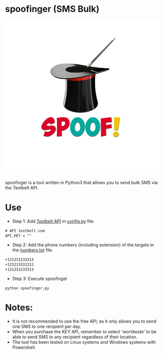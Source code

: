 # spoofinger (SMS Bulk)

![](https://github.com/nu11secur1ty/Kali-Linux/blob/master/spoofinger/docs/logo.png)

spoofinger is a tool written in Python3 that allows you to send bulk SMS via the Textbelt API.

# Use
* Step 1: Add [Textbelt API](https://textbelt.com/purchase/?generateKey=1) in [config.py](https://github.com/nu11secur1ty/Kali-Linux/blob/master/spoofinger/config.py) file.
```
# API textbelt.com
API_KEY = ""
```
* Step 2: Add the phone numbers (including extension) of the targets in the [numbers.txt](https://github.com/nu11secur1ty/Kali-Linux/blob/master/spoofinger/numbers.txt) file.
```
+131231233313
+123213331312
+131231233313
```
* Step 3: Execute spoofinger
```
python spoofinger.py
```

# Notes:

* It is not recommended to use the free API, as it only allows you to send one SMS to one recipient per day.
* When you purchase the KEY API, remember to select 'worldwide' to be able to send SMS to any recipient regardless of their location.
* The tool has been tested on Linux systems and Windows systems with Powershell.
